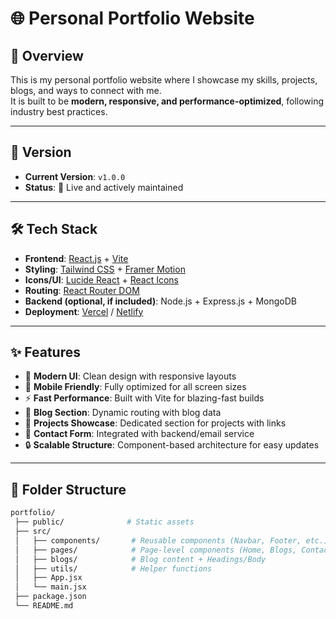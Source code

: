 # 🌐 Personal Portfolio Website

<!-- ![Portfolio Preview](./preview.png) optional: add screenshot -->

## 📌 Overview
This is my personal portfolio website where I showcase my skills, projects, blogs, and ways to connect with me.  
It is built to be **modern, responsive, and performance-optimized**, following industry best practices.

---

## 📖 Version
- **Current Version**: `v1.0.0`
- **Status**: 🚀 Live and actively maintained

---

## 🛠 Tech Stack
- **Frontend**: [React.js](https://react.dev/) + [Vite](https://vitejs.dev/)  
- **Styling**: [Tailwind CSS](https://tailwindcss.com/) + [Framer Motion](https://www.framer.com/motion/)  
- **Icons/UI**: [Lucide React](https://lucide.dev/) + [React Icons](https://react-icons.github.io/react-icons/)  
- **Routing**: [React Router DOM](https://reactrouter.com/)  
- **Backend (optional, if included)**: Node.js + Express.js + MongoDB  
- **Deployment**: [Vercel](https://vercel.com/) / [Netlify](https://www.netlify.com/)

---

## ✨ Features
- 🎨 **Modern UI**: Clean design with responsive layouts  
- 📱 **Mobile Friendly**: Fully optimized for all screen sizes  
- ⚡ **Fast Performance**: Built with Vite for blazing-fast builds  
- 📝 **Blog Section**: Dynamic routing with blog data  
- 📂 **Projects Showcase**: Dedicated section for projects with links  
- 📧 **Contact Form**: Integrated with backend/email service  
- 🔒 **Scalable Structure**: Component-based architecture for easy updates  

---

## 📂 Folder Structure
```bash
portfolio/
 ├── public/              # Static assets
 ├── src/
 │   ├── components/       # Reusable components (Navbar, Footer, etc.)
 │   ├── pages/            # Page-level components (Home, Blogs, Contact)
 │   ├── blogs/            # Blog content + Headings/Body
 │   ├── utils/            # Helper functions
 │   ├── App.jsx
 │   └── main.jsx
 ├── package.json
 └── README.md